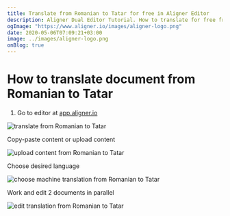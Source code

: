 ```yaml
---
title: Translate from Romanian to Tatar for free in Aligner Editor
description: Aligner Dual Editor Tutorial. How to translate for free from Romanian to Tatar. Aligner is multilingual document management platform. 
ogImage: "https://www.aligner.io/images/aligner-logo.png"
date: 2020-05-06T07:09:21+03:00
image: ../images/aligner-logo.png
onBlog: true
---
```


# How to translate document from Romanian to Tatar

1. Go to editor at [app.aligner.io](https://app.aligner.io "Aligner App web page")

![translate from Romanian to Tatar](../aligner-blank-editor.png "translate from Romanian to Tatar")

Copy-paste content or upload content

![upload content from Romanian to Tatar](../aligner-uploaded-document.png "upload content from Romanian to Tatar")

Choose desired language

![choose machine translation from Romanian to Tatar](../aligner-language-dropdown.png "choose machine translation from Romanian to Tatar")

Work and edit 2 documents in parallel

![edit translation from Romanian to Tatar](../aligner-double-sitded-editor.png "edit translation from Romanian to Tatar")


